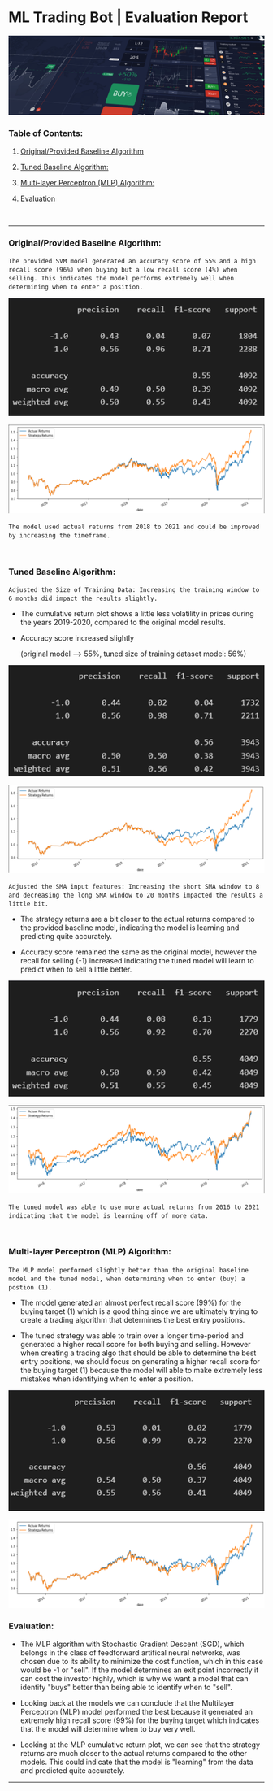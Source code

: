 # ML Trading Bot | Evaluation Report

![Decorative image.](../Images/14-challenge-image.png)

### Table of Contents:

1. [Original/Provided Baseline Algorithm](#originalprovided-baseline-algorithm)

2. [Tuned Baseline Algorithm:](#tuned-baseline-algorithm)

3. [Multi-layer Perceptron (MLP) Algorithm:](#multi-layer-perceptron-mlp-algorithm)

4. [Evaluation](#evaluation)

</br>

---

### Original/Provided Baseline Algorithm:

`The provided SVM model generated an accuracy score of 55% and a high recall score (96%) when buying but a low recall score (4%) when selling. This indicates the model performs extremely well when determining when to enter a position.`

<p align="center">
  <img src="../Plots/classification_report_provided_baseline_model.png"/>
</p>

<p align="center">
  <img src="../Plots/cumulative_return_plot_provided_baseline_model.png"/>
</p>

`The model used actual returns from 2018 to 2021 and could be improved by increasing the timeframe.`

</br>

### Tuned Baseline Algorithm:

`Adjusted the Size of Training Data: Increasing the training window to 6 months did impact the results slightly.`

* The cumulative return plot shows a little less volatility in prices during the years 2019-2020, compared to the original model results.

* Accuracy score increased slightly

    (original model --> 55%, tuned size of training dataset model: 56%)

<p align="center">
  <img src="../Plots/classification_report_tuned_baseline_model_step_1.png"/>
</p>

<p align="center">
  <img src="../Plots/cumulative_return_plot_tuned_baseline_model_step_1.png"/>
</p>

`Adjusted the SMA input features: Increasing the short SMA window to 8 and decreasing the long SMA window to 20 months impacted the results a little bit.`

* The strategy returns are a bit closer to the actual returns compared to the provided baseline model, indicating the model is learning and predicting quite accurately.

* Accuracy score remained the same as the original model, however the recall for selling (-1) increased indicating the tuned model will learn to predict when to sell a little better.

<p align="center">
  <img src="../Plots/classification_report_tuned_baseline_model_step_2.png"/>
</p>

<p align="center">
  <img src="../Plots/cumulative_return_plot_tuned_baseline_model_step_2.png"/>
</p>

`The tuned model was able to use more actual returns from 2016 to 2021 indicating that the model is learning off of more data.`

</br>

### Multi-layer Perceptron (MLP) Algorithm:

`The MLP model performed slightly better than the original baseline model and the tuned model, when determining when to enter (buy) a postion (1).`

* The model generated an almost perfect recall score (99%) for the buying target (1) which is a good thing since we are ultimately trying to create a trading algorithm that determines the best entry positions.

* The tuned strategy was able to train over a longer time-period and generated a higher recall score for both buying and selling. However when creating a trading algo that should be able to determine the best entry positions, we should focus on generating a higher recall score for the buying target (1) because the model will able to make extremely less mistakes when identifying when to enter a position.

<p align="center">
  <img src="../Plots/classification_report_MLP_model.png"/>
</p>

<p align="center">
  <img src="../Plots/cumulative_return_plot_MLP_model.png"/>
</p>

### Evaluation:
  
* The MLP algorithm with Stochastic Gradient Descent (SGD), which belongs in the class of feedforward artifical neural networks, was chosen due to its ability to minimize the cost function, which in this case would be -1 or "sell". If the model determines an exit point incorrectly it can cost the investor highly, which is why we want a model that can identify "buys" better than being able to identify when to "sell".

* Looking back at the models we can conclude that the Multilayer Perceptron (MLP) model performed the best because it generated an extremely high recall score (99%) for the buying target which indicates that the model will determine when to buy very well.
  
* Looking at the MLP cumulative return plot, we can see that the strategy returns are much closer to the actual returns compared to the other models. This could indicate that the model is "learning" from the data and predicted quite accurately.

---
